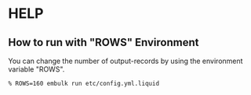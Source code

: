# HELP

## How to run with "ROWS" Environment

You can change the number of output-records by using the environment variable "ROWS".

```
% ROWS=160 embulk run etc/config.yml.liquid
```
